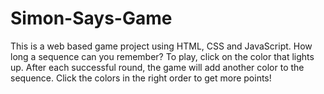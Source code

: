 # Simon-Says-Game
This is a web based game project using HTML, CSS and JavaScript. How long a sequence can you remember? To play, click on the color that lights up. After each successful round, the game will add another color to the sequence. Click the colors in the right order to get more points! 
